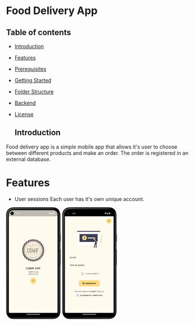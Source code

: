 # Food Delivery App

## Table of contents
- [Introduction](#introduction)
- [Features](#features)
- [Prerequisites](#prerequisites)
- [Getting Started](#getting-started)
- [Folder Structure](#folder-structure)
- [Backend](#backend)
- [License](#license)

  ## Introduction
Food delivery app is a simple mobile app that allows it's user to choose between different products and make an order. The order is registered in an external database.

# Features

- User sessions
Each user has it's own unique account.
<img src="screenshots/Screenshot_20231228_173818.png" alt="drawing" style="width:150px;"/>
<img src="screenshots/Screenshot_20231228_173843.png" alt="drawing" style="width:150px;"/>


